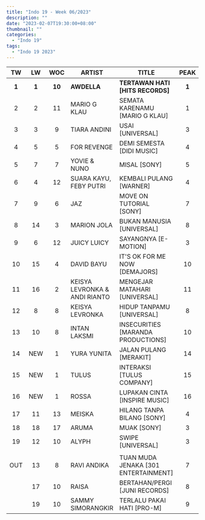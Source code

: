 ```yaml
---
title: "Indo 19 - Week 06/2023"
description: ""
date: "2023-02-07T19:30:00+08:00"
thumbnail: ""
categories:
  - "Indo 19"
tags:
  - "Indo 19 2023"
---
```

<!--more-->
|TW|LW|WOC|ARTIST|TITLE|PEAK|
|:----:|:----:|:----:|----|----|:----:|
|**1**|**1**|**10**|**AWDELLA**|**TERTAWAN HATI [HITS RECORDS]**|**1**|
|2|2|11|MARIO G KLAU|SEMATA KARENAMU [MARIO G KLAU]|1|
|3|3|9|TIARA ANDINI|USAI [UNIVERSAL]|3|
|4|5|5|FOR REVENGE|DEMI SEMESTA [DIDI MUSIC]|4|
|5|7|7|YOVIE & NUNO|MISAL [SONY]|5|
|6|4|12|SUARA KAYU, FEBY PUTRI|KEMBALI PULANG [WARNER]|4|
|7|9|6|JAZ|MOVE ON TUTORIAL [SONY]|7|
|8|14|3|MARION JOLA|BUKAN MANUSIA [UNIVERSAL]|8|
|9|6|12|JUICY LUICY|SAYANGNYA [E-MOTION]|3|
|10|15|4|DAVID BAYU|IT'S OK FOR ME NOW [DEMAJORS]|10|
|11|16|2|KEISYA LEVRONKA & ANDI RIANTO|MENGEJAR MATAHARI [UNIVERSAL]|11|
|12|8|8|KEISYA LEVRONKA|HIDUP TANPAMU [UNIVERSAL]|8|
|13|10|8|INTAN LAKSMI|INSECURITIES [MARANDA PRODUCTIONS]|10|
|14|NEW|1|YURA YUNITA|JALAN PULANG [MERAKIT]|14|
|15|NEW|1|TULUS|INTERAKSI [TULUS COMPANY]|15|
|16|NEW|1|ROSSA|LUPAKAN CINTA [INSPIRE MUSIC]|16|
|17|11|13|MEISKA|HILANG TANPA BILANG [SONY]|4|
|18|18|17|ARUMA|MUAK [SONY]|3|
|19|12|10|ALYPH|SWIPE [UNIVERSAL]|3|
| | | | | | |
|OUT|13|8|RAVI ANDIKA|TUAN MUDA JENAKA [301 ENTERTAINMENT]|7|
| |17|10|RAISA|BERTAHAN/PERGI [JUNI RECORDS]|8|
| |19|10|SAMMY SIMORANGKIR|TERLALU PAKAI HATI [PRO-M]|9|